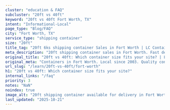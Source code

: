 ```yaml
---
cluster: "education & FAQ"
subcluster: "20ft vs 40ft"
keyword: "20ft vs 40ft Fort Worth, TX"
intent: "Informational-Local"
page_type: "Blog/FAQ"
city: "Fort Worth, TX"
service_type: "shipping container"
size: "20ft"
title_tag: "20ft 6ks shipping container Sales in Fort Worth | LC Container"
meta_description: "20ft shipping container sales in Fort Worth. Fast delivery, competitive pricing. Serving 20ft vs 40ft area. Quote ID: P6V. Call (214) 524-4168 for your free quote today."
original_title: "20ft vs 40ft: Which container size fits your site? | LC Container"
original_meta: "Containers in Fort Worth. Local since 2003. Quality containers. Fast delivery. Get your free quote — call (214) 524-4168 today. LC Container — your trusted D..."
url_slug: "/learn/20ft-vs-40ft/fort-worth"
h1: "20ft vs 40ft: Which container size fits your site?"
internal_links: "/faq"
priority: 3
notes: "NaN"
noindex: true
image_alt: "20ft shipping container available for delivery in Fort Worth"
last_updated: "2025-10-21"
---
```


<!-- TODO: Add unique city/inventory copy, images, and internal links here. -->
